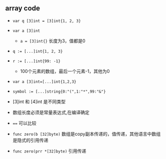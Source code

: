 ## array code
+ `var q [3]int = [3]int{1, 2, 3}`

+ `var a [3]int`
    + `a = [3]int{}` 长度为3，值都是0
    
+ `q := [...]int{1, 2, 3}`
+ `r := [...]int{99: -1}`
    + 100个元素的数组，最后一个元素-1，其他为0




+ `var a [3]int=[...]int{1,2,3}`
+ `symbol := [...]string{0:"(",1:"*",99:"&"}`


+ [3]int 和 [4]int 是不同类型
+ 数组长度必须是常量表达式,在编译确定
+ `==` 可以比较

+ `func zero(b [32]byte)` 数组是copy副本传递的，值传递，其他语言中数组是隐式的引用传递
+ `func zero(prr *[32]byte)` 引用传递